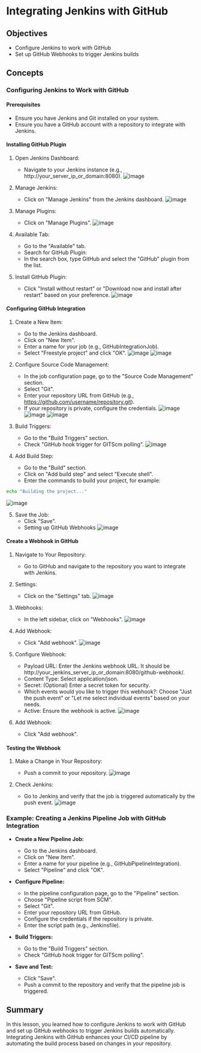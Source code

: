 # Integrating Jenkins with GitHub

## Objectives
- Configure Jenkins to work with GitHub
- Set up GitHub Webhooks to trigger Jenkins builds

## Concepts
### Configuring Jenkins to Work with GitHub

#### Prerequisites
- Ensure you have Jenkins and Git installed on your system.
- Ensure you have a GitHub account with a repository to integrate with Jenkins.

#### Installing GitHub Plugin

1. Open Jenkins Dashboard:
    - Navigate to your Jenkins instance (e.g., http://your_server_ip_or_domain:8080).
![image](https://github.com/user-attachments/assets/a49fbe8e-558f-48fc-8227-352fa5cca944)

2. Manage Jenkins:
    - Click on "Manage Jenkins" from the Jenkins dashboard.
![image](https://github.com/user-attachments/assets/aa7b7931-078e-404b-9c9f-f1d3f83e6cad)

3. Manage Plugins:
    - Click on "Manage Plugins".
![image](https://github.com/user-attachments/assets/774b9ff2-a2a0-4e1e-add6-5d346d7cca73)

4. Available Tab:
    - Go to the "Available" tab.
    - Search for GitHub Plugin:
    - In the search box, type GitHub and select the "GitHub" plugin from the list.

5. Install GitHub Plugin:
    - Click "Install without restart" or "Download now and install after restart" based on your preference.
![image](https://github.com/user-attachments/assets/ec7a3523-676f-489d-9277-1a19e7027a01)

#### Configuring GitHub Integration

1. Create a New Item:
    - Go to the Jenkins dashboard.
    - Click on "New Item".
    - Enter a name for your job (e.g., GitHubIntegrationJob).
    - Select "Freestyle project" and click "OK".
![image](https://github.com/user-attachments/assets/22f182d8-51bb-4450-a05c-f536e36b59da)
![image](https://github.com/user-attachments/assets/b4e40a97-5c5c-4a69-87f0-28eafae085d1)

2. Configure Source Code Management:
    - In the job configuration page, go to the "Source Code Management" section.
    - Select "Git".
    - Enter your repository URL from GitHub (e.g., https://github.com/username/repository.git).
    - If your repository is private, configure the credentials.
![image](https://github.com/user-attachments/assets/a1874915-8809-41e3-9a50-bb47a5746954)
![image](https://github.com/user-attachments/assets/f13e9951-32ef-4712-9d89-b3a79f7e9196)
![image](https://github.com/user-attachments/assets/0f8eafbb-307c-4809-912e-268ef5c94f93)

3. Build Triggers:
    - Go to the "Build Triggers" section.
    - Check "GitHub hook trigger for GITScm polling".
![image](https://github.com/user-attachments/assets/566f0af6-56de-475e-8d4a-0d3d2589ad8e)

4. Add Build Step:
    - Go to the "Build" section.
    - Click on "Add build step" and select "Execute shell".
    - Enter the commands to build your project, for example:

```sh
echo "Building the project..."
```
![image](https://github.com/user-attachments/assets/66215ca1-1fc2-47a9-8266-90f1313dbba2)

5. Save the Job:
    - Click "Save".
    - Setting up GitHub Webhooks
![image](https://github.com/user-attachments/assets/1775ab65-fb45-4479-b4a2-4ec73f784e3d)

#### Create a Webhook in GitHub

1. Navigate to Your Repository:
    - Go to GitHub and navigate to the repository you want to integrate with Jenkins.

2. Settings:
    - Click on the "Settings" tab.
![image](https://github.com/user-attachments/assets/62dd3118-c559-4855-b980-53c931d48b17)

3. Webhooks:
    - In the left sidebar, click on "Webhooks".
![image](https://github.com/user-attachments/assets/b3aea708-f513-4521-b93c-d59b5f2fae57)

4. Add Webhook:
    - Click "Add webhook".
![image](https://github.com/user-attachments/assets/a850b482-3f45-4c4e-a743-6e9e81469c1f)

5. Configure Webhook:
    - Payload URL: Enter the Jenkins webhook URL. It should be http://your_jenkins_server_ip_or_domain:8080/github-webhook/.
    - Content Type: Select application/json.
    - Secret: (Optional) Enter a secret token for security.
    - Which events would you like to trigger this webhook?: Choose "Just the push event" or "Let me select individual events" based on your needs.
    - Active: Ensure the webhook is active.
![image](https://github.com/user-attachments/assets/eb31d1db-ca09-4df8-a359-225dbadc9d0c)

6. Add Webhook:
    - Click "Add webhook".

#### Testing the Webhook

1. Make a Change in Your Repository:
    - Push a commit to your repository.
![image](https://github.com/user-attachments/assets/5b50a8c2-31fe-4ab1-926c-238b3d722ddc)

2. Check Jenkins:
    - Go to Jenkins and verify that the job is triggered automatically by the push event.
![image](https://github.com/user-attachments/assets/dc0b0a22-02b6-448f-915c-17dc0dd15490)

### Example: Creating a Jenkins Pipeline Job with GitHub Integration
- **Create a New Pipeline Job:**
    - Go to the Jenkins dashboard.
    - Click on "New Item".
    - Enter a name for your pipeline (e.g., GitHubPipelineIntegration).
    - Select "Pipeline" and click "OK".

- **Configure Pipeline:**
    - In the pipeline configuration page, go to the "Pipeline" section.
    - Choose "Pipeline script from SCM".
    - Select "Git".
    - Enter your repository URL from GitHub.
    - Configure the credentials if the repository is private.
    - Enter the script path (e.g., Jenkinsfile).

- **Build Triggers:**
    - Go to the "Build Triggers" section.
    - Check "GitHub hook trigger for GITScm polling".

- **Save and Test:**
    - Click "Save".
    - Push a commit to the repository and verify that the pipeline job is triggered.

## Summary
In this lesson, you learned how to configure Jenkins to work with GitHub and set up GitHub webhooks to trigger Jenkins builds automatically. Integrating Jenkins with GitHub enhances your CI/CD pipeline by automating the build process based on changes in your repository.
